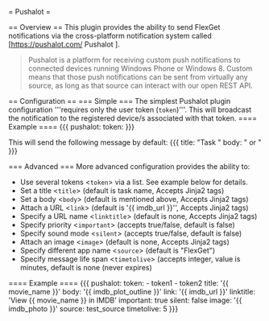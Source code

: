 = Pushalot =

== Overview ==
This plugin provides the ability to send FlexGet notifications via the cross-platform notification system called [https://pushalot.com/ Pushalot ].

> Pushalot is a platform for receiving custom push notifications to connected devices running Windows Phone or Windows 8. Custom means that those push notifications can be sent from virtually any source, as long as that source can interact with our open REST API.

== Configuration ==
=== Simple ===
The simplest Pushalot plugin configuration '''requires only the user token (`token`)'''. This will broadcast the notification to the registered device/s associated with that token.
==== Example ====
{{{
pushalot:
  token: <token>
}}}

This will send the following message by default:
{{{
title: "Task <task name>"
body: "<series name> <series id> or <movie name> <movie year>" 
}}}

=== Advanced ===
More advanced configuration provides the ability to:
- Use several tokens <`token`> via a list. See example below for details.
- Set a title <`title`> (default is task name, Accepts Jinja2 tags) 
- Set a body <`body`> (default is mentioned above, Accepts Jinja2 tags) 
- Attach a URL <`link`> (default is '{{ imdb_url }}'', Accepts Jinja2 tags)
- Specify a URL name <`linktitle`> (default is none, Accepts Jinja2 tags)
- Specify priority <`important`> (accepts true/false, default is false)
- Specify sound mode <`silent`> (accepts true/false, default is false)
- Attach an image <`image`> (default is none, Accepts Jinja2 tags)
- Specify different app name <`source`> (default is "FlexGet")
- Specify message life span <`timetolive`> (accepts integer, value is minutes, default is none (never expires)

==== Example ====
{{{
pushalot: 
  token: 
    - token1
    - token2
  title: '{{ movie_name }}'
  body: '{{ imdb_plot_outline }}'
  link: '{{ imdb_url }}'
  linktitle: 'View {{ movie_name }} in IMDB'
  important: true
  silent: false
  image: '{{ imdb_photo }}'
  source: test_source
  timetolive: 5
}}}